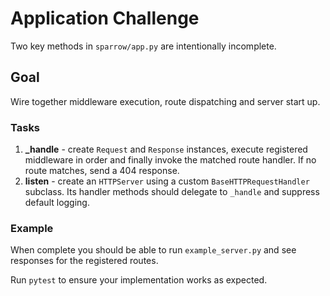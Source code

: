 # Application Challenge

Two key methods in `sparrow/app.py` are intentionally incomplete.

## Goal

Wire together middleware execution, route dispatching and server start up.

### Tasks

1. **_handle** - create `Request` and `Response` instances, execute registered middleware in order and finally invoke the matched route handler. If no route matches, send a 404 response.
2. **listen** - create an `HTTPServer` using a custom `BaseHTTPRequestHandler` subclass. Its handler methods should delegate to `_handle` and suppress default logging.

### Example

When complete you should be able to run `example_server.py` and see responses for the registered routes.

Run `pytest` to ensure your implementation works as expected.
